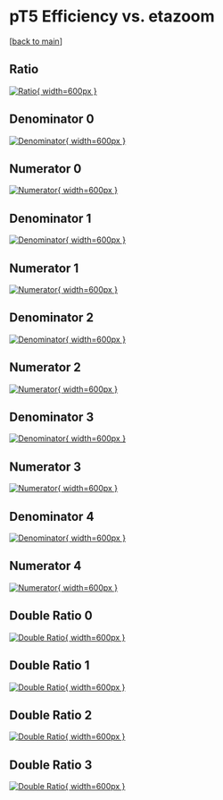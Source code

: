 # pT5 Efficiency vs. etazoom

[[back to main](./)]



## Ratio

[![Ratio](../mtv/var/pT5_xtr_11_-1_eff_etazoom.png){ width=600px }](../mtv/var/pT5_xtr_11_-1_eff_etazoom.pdf)

## Denominator 0

[![Denominator](../mtv/den/pT5_xtr_11_-1_eff_etazoom_den0.png){ width=600px }](../mtv/den/pT5_xtr_11_-1_eff_etazoom_den0.pdf)

## Numerator 0

[![Numerator](../mtv/num/pT5_xtr_11_-1_eff_etazoom_num0.png){ width=600px }](../mtv/num/pT5_xtr_11_-1_eff_etazoom_num0.pdf)

## Denominator 1

[![Denominator](../mtv/den/pT5_xtr_11_-1_eff_etazoom_den1.png){ width=600px }](../mtv/den/pT5_xtr_11_-1_eff_etazoom_den1.pdf)

## Numerator 1

[![Numerator](../mtv/num/pT5_xtr_11_-1_eff_etazoom_num1.png){ width=600px }](../mtv/num/pT5_xtr_11_-1_eff_etazoom_num1.pdf)

## Denominator 2

[![Denominator](../mtv/den/pT5_xtr_11_-1_eff_etazoom_den2.png){ width=600px }](../mtv/den/pT5_xtr_11_-1_eff_etazoom_den2.pdf)

## Numerator 2

[![Numerator](../mtv/num/pT5_xtr_11_-1_eff_etazoom_num2.png){ width=600px }](../mtv/num/pT5_xtr_11_-1_eff_etazoom_num2.pdf)

## Denominator 3

[![Denominator](../mtv/den/pT5_xtr_11_-1_eff_etazoom_den3.png){ width=600px }](../mtv/den/pT5_xtr_11_-1_eff_etazoom_den3.pdf)

## Numerator 3

[![Numerator](../mtv/num/pT5_xtr_11_-1_eff_etazoom_num3.png){ width=600px }](../mtv/num/pT5_xtr_11_-1_eff_etazoom_num3.pdf)

## Denominator 4

[![Denominator](../mtv/den/pT5_xtr_11_-1_eff_etazoom_den4.png){ width=600px }](../mtv/den/pT5_xtr_11_-1_eff_etazoom_den4.pdf)

## Numerator 4

[![Numerator](../mtv/num/pT5_xtr_11_-1_eff_etazoom_num4.png){ width=600px }](../mtv/num/pT5_xtr_11_-1_eff_etazoom_num4.pdf)

## Double Ratio 0

[![Double Ratio](../mtv/ratio/pT5_xtr_11_-1_eff_etazoom_ratio0.png){ width=600px }](../mtv/ratio/pT5_xtr_11_-1_eff_etazoom_ratio0.pdf)

## Double Ratio 1

[![Double Ratio](../mtv/ratio/pT5_xtr_11_-1_eff_etazoom_ratio1.png){ width=600px }](../mtv/ratio/pT5_xtr_11_-1_eff_etazoom_ratio1.pdf)

## Double Ratio 2

[![Double Ratio](../mtv/ratio/pT5_xtr_11_-1_eff_etazoom_ratio2.png){ width=600px }](../mtv/ratio/pT5_xtr_11_-1_eff_etazoom_ratio2.pdf)

## Double Ratio 3

[![Double Ratio](../mtv/ratio/pT5_xtr_11_-1_eff_etazoom_ratio3.png){ width=600px }](../mtv/ratio/pT5_xtr_11_-1_eff_etazoom_ratio3.pdf)

